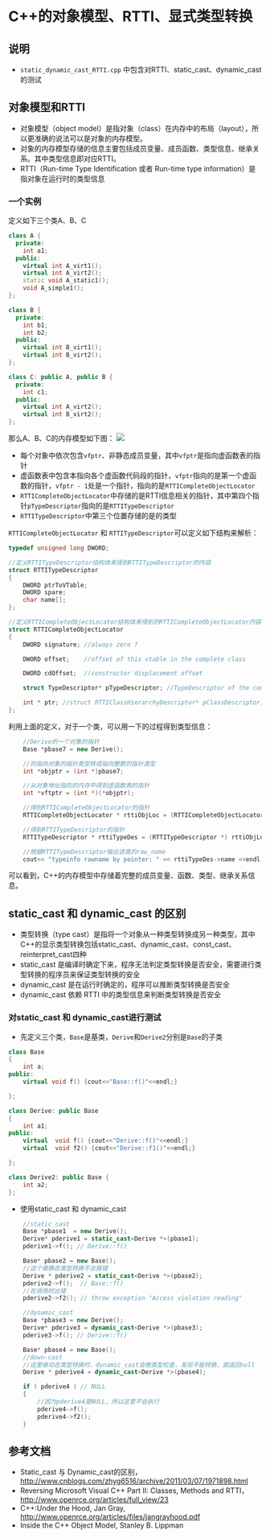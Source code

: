 # C++的对象模型、RTTI、显式类型转换

## 说明
* `static_dynamic_cast_RTTI.cpp` 中包含对RTTI、static_cast、dynamic_cast的测试

## 对象模型和RTTI
* 对象模型（object model）是指对象（class）在内存中的布局（layout），所以更准确的说法可以是对象的内存模型。
* 对象的内存模型存储的信息主要包括成员变量、成员函数、类型信息、继承关系。其中类型信息即对应RTTI。
* RTTI（Run-time Type Identification 或者 Run-time type information）是指对象在运行时的类型信息

### 一个实例
定义如下三个类A、B、C
```cpp
class A {
  private:
    int a1;
  public:
    virtual int A_virt1();
    virtual int A_virt2();
    static void A_static1();
    void A_simple1();
};

class B {
  private:
    int b1;
    int b2;
  public:
    virtual int B_virt1();
    virtual int B_virt2();
};

class C: public A, public B {
  private: 
    int c1;
  public: 
    virtual int A_virt2();
    virtual int B_virt2();
};

```
那么A、B、C的内存模型如下图：
![](object_model_abc.gif)
* 每个对象中依次包含`vfptr`、非静态成员变量，其中`vfptr`是指向虚函数表的指针
* 虚函数表中包含本指向各个虚函数代码段的指针，`vfptr`指向的是第一个虚函数的指针，`vfptr - 1`处是一个指针，指向的是`RTTICompleteObjectLocator`
* `RTTICompleteObjectLocator`中存储的是RTTI信息相关的指针，其中第四个指针`pTypeDescriptor`指向的是`RTTITypeDescriptor`
* `RTTITypeDescriptor`中第三个位置存储的是的类型

`RTTICompleteObjectLocator` 和 `RTTITypeDescriptor`可以定义如下结构来解析：
```cpp
typedef unsigned long DWORD;

//定义RTTITypeDescriptor结构体来得到RTTITypeDescriptor的内容
struct RTTITypeDescriptor
{
    DWORD ptrToVTable;
    DWORD spare;
    char name[];
};

//定义RTTICompleteObjectLocator结构体来得到的RTTICompleteObjectLocator内容
struct RTTICompleteObjectLocator
{
    DWORD signature; //always zero ?

    DWORD offset;    //offset of this vtable in the complete class

    DWORD cdOffset;  //constructor displacement offset

    struct TypeDescriptor* pTypeDescriptor; //TypeDescriptor of the complete class

    int * ptr; //struct RTTIClassHierarchyDescriptor* pClassDescriptor; //describes inheritance hierarchy
};
```

利用上面的定义，对于一个类，可以用一下的过程得到类型信息：
```cpp
	//Derive的一个对象的指针
	Base *pbase7 = new Derive();

	//将指向对象的指针类型转成指向整数的指针类型
	int *objptr = (int *)pbase7;

	//从对象地址指向的内存中得到虚函数表的指针
    int *vftptr = (int *)(*objptr);

	//得到RTTICompleteObjectLocator的指针
    RTTICompleteObjectLocator * rttiObjLoc = (RTTICompleteObjectLocator *)(*((int*)(vftptr - 1)));

	//得到RTTITypeDescriptor的指针
	RTTITypeDescriptor * rttiTypeDes = (RTTITypeDescriptor *) rttiObjLoc->pTypeDescriptor;

	//根据RTTITypeDescriptor输出该类的raw_name
    cout<< "typeinfo rawname by pointer: " << rttiTypeDes->name <<endl;
```
可以看到，C++的内存模型中存储着完整的成员变量、函数、类型、继承关系信息。

## static_cast 和 dynamic_cast 的区别
* 类型转换（type cast）是指将一个对象从一种类型转换成另一种类型，其中C++的显示类型转换包括static_cast、dynamic_cast、const_cast、reinterpret_cast四种
* static_cast 是编译时确定下来，程序无法判定类型转换是否安全，需要进行类型转换的程序员来保证类型转换的安全
* dynamic_cast 是在运行时确定的，程序可以推断类型转换是否安全
* dynamic_cast 依赖 RTTI 中的类型信息来判断类型转换是否安全

### 对static_cast 和 dynamic_cast进行测试
* 先定义三个类，`Base`是基类，`Derive`和`Derive2`分别是`Base`的子类

```cpp
class Base
{
	int a;
public:
    virtual void f() {cout<<"Base::f()"<<endl;}

};

class Derive: public Base
{
	int a1;
public:
    virtual  void f() {cout<<"Derive::f()"<<endl;}
    virtual  void f2() {cout<<"Derive::f1()"<<endl;}

};

class Derive2: public Base {
	int a2;
};
```

* 使用static_cast 和 dynamic_cast

```cpp
	//static_cast
    Base *pbase1  = new Derive();
    Derive* pderive1 = static_cast<Derive *>(pbase1);
    pderive1->f(); // Derive::f()

    Base* pbase2 = new Base();
	//这个做静态类型转换不会报错
    Derive * pderive2 = static_cast<Derive *>(pbase2);
    pderive2->f();  // Base::f()
	//在调用时出错
    pderive2->f2(); // throw exception "Access violation reading"

	//dynamic_cast
	Base *pbase3 = new Derive();
	Derive* pderive3 = dynamic_cast<Derive *>(pbase3);
	pderive3->f(); // Derive::f()

	Base* pbase4 = new Base();
	//down-cast
	//这里做动态类型转换时，dynamic_cast会做类型检查，发现不能转换，就返回null
	Derive * pderive4 = dynamic_cast<Derive *>(pbase4);

	if ( pderive4 ) // NULL
	{
		//因为pderive4是NULL，所以这里不会执行
		pderive4->f();
		pderive4->f2();
	}
```

## 参考文档
* Static_cast 与 Dynamic_cast的区别，http://www.cnblogs.com/zhyg6516/archive/2011/03/07/1971898.html
* Reversing Microsoft Visual C++ Part II: Classes, Methods and RTTI，http://www.openrce.org/articles/full_view/23
* C++:Under the Hood, Jan Gray, http://www.openrce.org/articles/files/jangrayhood.pdf
* Inside the C++ Object Model, Stanley B. Lippman
